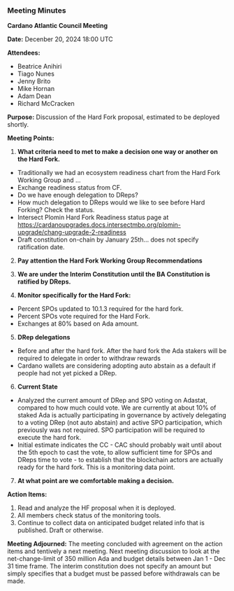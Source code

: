 ### Meeting Minutes

**Cardano Atlantic Council Meeting**

**Date:** Decenber 20, 2024 18:00 UTC

**Attendees:** 
- Beatrice Anihiri
- Tiago Nunes
- Jenny Brito
- Mike Hornan
- Adam Dean
- Richard McCracken

**Purpose:** 
Discussion of the Hard Fork proposal, estimated to be deployed shortly.

**Meeting Points:**

1. **What criteria need to met to make a decision one way or another on the Hard Fork.**
 - Traditionally we had an ecosystem readiness chart from the Hard Fork Working Group and ...
 - Exchange readiness status from CF.
 - Do we have enough delegation to DReps?
 - How much delegation to DReps would we like to see before Hard Forking? Check the status.
 - Intersect Plomin Hard Fork Readiness status page at https://cardanoupgrades.docs.intersectmbo.org/plomin-upgrade/chang-upgrade-2-readiness
 - Draft constitution on-chain by January 25th… does not specify ratification date.


2. **Pay attention the Hard Fork Working Group Recommendations**
 
3. **We are under the Interim Constitution until the BA Constitution is ratified by DReps.**

4. **Monitor specifically for the Hard Fork:**
 - Percent SPOs updated to 10.1.3 required for the hard fork.
 - Percent SPOs vote required for the Hard Fork.
 - Exchanges at 80% based on Ada amount.

5. **DRep delegations**
 - Before and after the hard fork. After the hard fork the Ada stakers will be required to delegate in order to withdraw rewards 
 - Cardano wallets are considering adopting auto abstain as a default if people had not yet picked a DRep.

6. **Current State**
 - Analyzed the current amount of DRep and SPO voting on Adastat, compared to how much could vote. We are currently at about 10% of staked Ada is actually participating in governance by actively delegating to a voting DRep (not auto abstain) and active SPO participation, which previously was not required. SPO participation will be required to execute the hard fork.
 - Initial estimate indicates the CC - CAC should probably wait until about the 5th epoch to cast the vote, to allow sufficient time for SPOs and DReps time to vote - to establish that the blockchain actors are actually ready for the hard fork. This is a monitoring data point.

7. **At what point are we comfortable making a decision.**

**Action Items:**

1. Read and analyze the HF proposal when it is deployed.
2. All members check status of the monitoring tools.
3. Continue to collect data on anticipated budget related info that is published. Draft or otherwise.

**Meeting Adjourned:**
The meeting concluded with agreement on the action items and tentively a next meeting. Next meeting discussion to look at the net-change-limit of 350 million Ada  and budget details between Jan 1 - Dec 31 time frame. The interim constitution does not specify an amount but simply specifies that a budget must be passed before withdrawals can be made.
